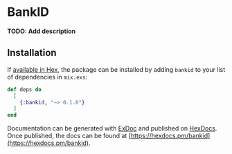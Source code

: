 # BankID

**TODO: Add description**

## Installation

If [available in Hex](https://hex.pm/docs/publish), the package can be installed
by adding `bankid` to your list of dependencies in `mix.exs`:

```elixir
def deps do
  [
    {:bankid, "~> 0.1.0"}
  ]
end
```

Documentation can be generated with [ExDoc](https://github.com/elixir-lang/ex_doc)
and published on [HexDocs](https://hexdocs.pm). Once published, the docs can
be found at [https://hexdocs.pm/bankid](https://hexdocs.pm/bankid).

